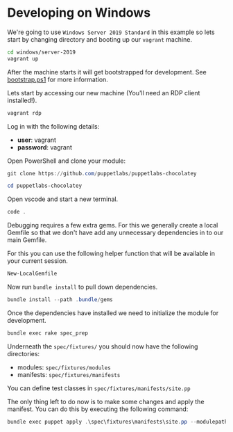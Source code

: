 # Developing on Windows

We're going to use `Windows Server 2019 Standard` in this example so lets start by changing directory and booting up our `vagrant` machine.

```bash
cd windows/server-2019
vagrant up
```

After the machine starts it will get bootstrapped for development. See [bootstrap.ps1](scripts/bootstrap.ps1) for more information.

Lets start by accessing our new machine (You'll need an RDP client installed!).

```bash
vagrant rdp
```

Log in with the following details:

* **user**: vagrant
* **password**: vagrant

Open PowerShell and clone your module:

```PowerShell
git clone https://github.com/puppetlabs/puppetlabs-chocolatey

cd puppetlabs-chocolatey
```

Open vscode and start a new terminal.

```PowerShell
code .
```

Debugging requires a few extra gems. For this we generally create a local Gemfile so that we don't have add any unnecessary dependencies in to our main Gemfile.

For this you can use the following helper function that will be available in your current session.

```PowerShell
New-LocalGemfile
```

Now run `bundle install` to pull down dependencies.

```PowerShell
bundle install --path .bundle/gems
```

Once the dependencies have installed we need to initialize the module for development.

```PowerShell
bundle exec rake spec_prep
```

Underneath the `spec/fixtures/` you should now have the following directories:

* modules: `spec/fixtures/modules`
* manifests: `spec/fixtures/manifests`

You can define test classes in `spec/fixtures/manifests/site.pp`

The only thing left to do now is to make some changes and apply the manifest. You can do this by executing the following command:

```PowerShell
bundle exec puppet apply .\spec\fixtures\manifests\site.pp --modulepath .\spec\fixtures\modules\ --debug
```
